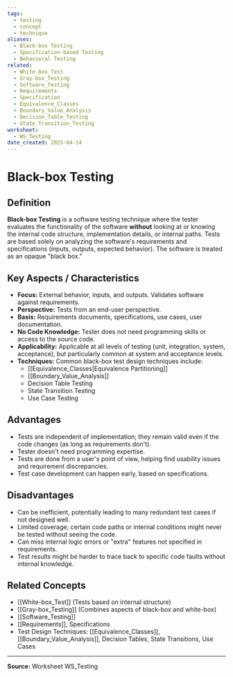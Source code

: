 ```yaml
---
tags:
  - testing
  - concept
  - technique
aliases:
  - Black-box Testing
  - Specification-based Testing
  - Behavioral Testing
related:
  - White-box_Test
  - Gray-box_Testing
  - Software_Testing
  - Requirements
  - Specification
  - Equivalence_Classes
  - Boundary_Value_Analysis
  - Decision_Table_Testing
  - State_Transition_Testing
worksheet:
  - WS_Testing
date_created: 2025-04-14
---
```

# Black-box Testing

## Definition

**Black-box Testing** is a software testing technique where the tester evaluates the functionality of the software **without** looking at or knowing the internal code structure, implementation details, or internal paths. Tests are based solely on analyzing the software's requirements and specifications (inputs, outputs, expected behavior). The software is treated as an opaque "black box."

## Key Aspects / Characteristics

- **Focus:** External behavior, inputs, and outputs. Validates software against requirements.
- **Perspective:** Tests from an end-user perspective.
- **Basis:** Requirements documents, specifications, use cases, user documentation.
- **No Code Knowledge:** Tester does not need programming skills or access to the source code.
- **Applicability:** Applicable at all levels of testing (unit, integration, system, acceptance), but particularly common at system and acceptance levels.
- **Techniques:** Common black-box test design techniques include:
    - [[Equivalence_Classes|Equivalence Partitioning]]
    - [[Boundary_Value_Analysis]]
    - Decision Table Testing
    - State Transition Testing
    - Use Case Testing

## Advantages

- Tests are independent of implementation; they remain valid even if the code changes (as long as requirements don't).
- Tester doesn't need programming expertise.
- Tests are done from a user's point of view, helping find usability issues and requirement discrepancies.
- Test case development can happen early, based on specifications.

## Disadvantages

- Can be inefficient, potentially leading to many redundant test cases if not designed well.
- Limited coverage; certain code paths or internal conditions might never be tested without seeing the code.
- Can miss internal logic errors or "extra" features not specified in requirements.
- Test results might be harder to trace back to specific code faults without internal knowledge.

## Related Concepts
- [[White-box_Test]] (Tests based on internal structure)
- [[Gray-box_Testing]] (Combines aspects of black-box and white-box)
- [[Software_Testing]]
- [[Requirements]], Specifications
- Test Design Techniques: [[Equivalence_Classes]], [[Boundary_Value_Analysis]], Decision Tables, State Transitions, Use Cases

---
**Source:** Worksheet WS_Testing
